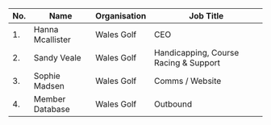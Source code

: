| No.  | Name | Organisation | Job Title  | 
| ----  | ----- | ----- | ----  |
| 1.  | Hanna Mcallister | Wales Golf  |  CEO |
| 2.  | Sandy Veale | Wales Golf  |  Handicapping, Course Racing & Support |
| 3.  | Sophie Madsen | Wales Golf  |  Comms / Website |
| 4.  | Member Database | Wales Golf  |  Outbound |